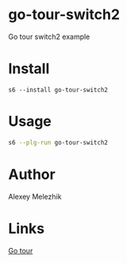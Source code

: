 # go-tour-switch2

Go tour switch2 example

# Install

    s6 --install go-tour-switch2

# Usage

```bash
s6 --plg-run go-tour-switch2
```

# Author

Alexey Melezhik

# Links

[Go tour](https://go.dev/tour)

